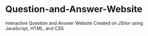 # Question-and-Answer-Website
Interactive Question and Answer Website Created on JSitor using JavaScript, HTML, and CSS
